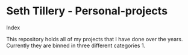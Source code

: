 # Seth Tillery - Personal-projects

Index

This repository holds all of my projects that I have done over the years. Currently they are binned in three different categories
1. 
